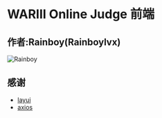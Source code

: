 # WARIII Online Judge 前端



## 作者:Rainboy(Rainboylvx)

![Rainboy](https://github.com/rainboylvx.png)

## 感谢

- [layui](https://www.layui.com/)
- [axios](https://github.com/axios/axios)
